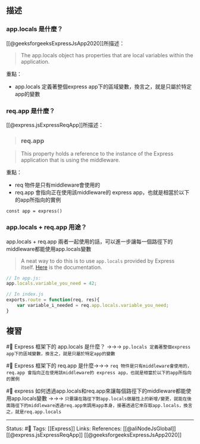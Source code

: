 
## 描述

### app.locals 是什麼？

[[@geeksforgeeksExpressJsApp2020]]所描述：
> The app.locals object has properties that are local variables within the application.

重點：
- app.locals 定義著整個express app下的區域變數，換言之，就是只屬於特定app的變數

### req.app 是什麼？

[[@express.jsExpressReqApp]]所描述：
> ### req.app

> This property holds a reference to the instance of the Express application that is using the middleware.

重點：
- req 物件是只有middleware會使用的
- req.app 會指向正在使用該middleware的 express app，也就是相當於以下的app所指向的實例
```
const app = express()
```

### app.locals + req.app 用途？
app.locals + req.app 兩者一起使用的話，可以進一步讓每一個路徑下的middleware都能使用app.locals變數

> A neat way to do this is to use `app.locals` provided by Express itself. [Here](http://expressjs.com/en/api.html#app.locals) is the documentation.

```javascript
// In app.js:
app.locals.variable_you_need = 42;

// In index.js
exports.route = function(req, res){
    var variable_i_needed = req.app.locals.variable_you_need;
}
```


## 複習

#🧠 Express 框架下的 app.locals 是什麼？ ->->-> `pp.locals 定義著整個express app下的區域變數，換言之，就是只屬於特定app的變數`

#🧠  Express 框架下的 req.app 是什麼->->-> `req 物件是只有middleware會使用的，req.app 會指向正在使用該middleware的 express app，也就是相當於以下的app所指向的實例`

#🧠 express 如何透過app.locals和req.app來讓每個路徑下的middleware都能使用app.locals變數 ->->-> `只要讓在路徑下對app.locals做屬性上的新增/變更，就能在後面路徑下的middleware透過req.app來調用app本身，接著透過它來存取app.locals，換言之，就是req.app.locals`

---
Status: #🌱 
Tags:
[[Express]]
Links:
References:
[[@aliNodeJsGlobal]]
[[@express.jsExpressReqApp]]
[[@geeksforgeeksExpressJsApp2020]]